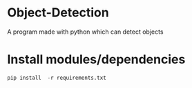 # Object-Detection
A program made with python which can detect objects

# Install modules/dependencies
```
pip install  -r requirements.txt
```
